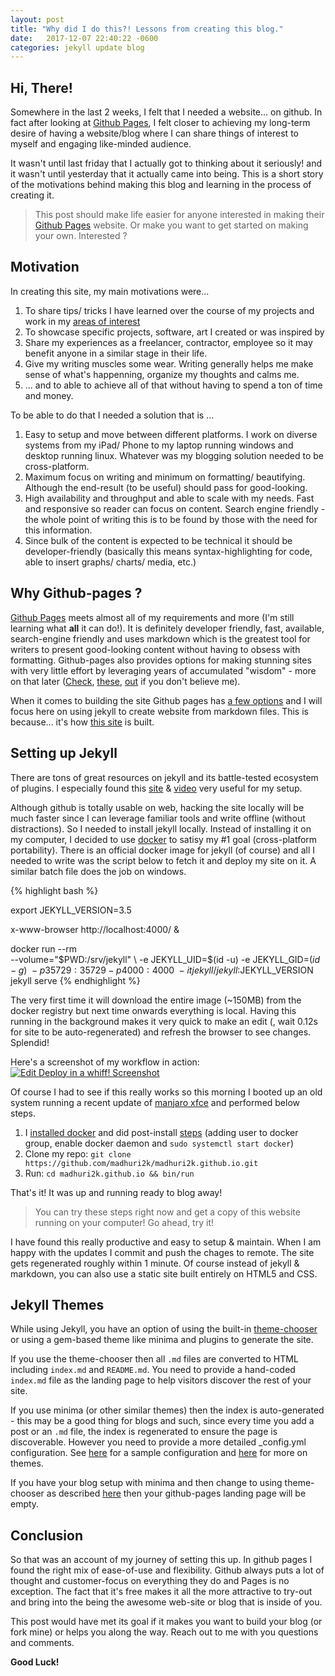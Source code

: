 ```yaml
---
layout: post
title: "Why did I do this?! Lessons from creating this blog."
date:   2017-12-07 22:40:22 -0600
categories: jekyll update blog
---
```


## Hi, There!

Somewhere in the last 2 weeks, I felt that I needed a website... on github. In fact after looking at [Github Pages], I felt closer to achieving my long-term desire of having a website/blog where I can share things of interest to myself and engaging like-minded audience.

It wasn't until last friday that I actually got to thinking about it seriously! and it wasn't until yesterday that it actually came into being. This is a short story of the motivations behind making this blog and learning in the process of creating it. 

>This post should make life easier for anyone interested in making their [Github Pages] website. Or make you want to get started on making your own. Interested ?

## Motivation

In creating this site, my main motivations were...
1. To share tips/ tricks I have learned over the course of my projects and work in my [areas of interest](/about)
1. To showcase specific projects, software, art I created or was inspired by
1. Share my experiences as a freelancer, contractor, employee so it may benefit anyone in a similar stage in their life.
1. Give my writing muscles some wear. Writing generally helps me make sense of what's happenning, organize my thoughts and calms me.
1. ... and to able to achieve all of that without having to spend a ton of time and money.

To be able to do that I needed a solution that is ...
1. Easy to setup and move between different platforms. I work on diverse systems from my iPad/ Phone to my laptop running windows and desktop running linux. Whatever was my blogging solution needed to be cross-platform.
2. Maximum focus on writing and minimum on formatting/ beautifying. Although the end-result (to be useful) should pass for good-looking.
3. High availability and throughput and able to scale with my needs. Fast and responsive so reader can focus on content. Search engine friendly - the whole point of writing this is to be found by those with the need for this information.
4. Since bulk of the content is expected to be technical it should be developer-friendly (basically this means syntax-highlighting for code, able to insert graphs/ charts/ media, etc.)

## Why Github-pages ?

[Github Pages] meets almost all of my requirements and more (I'm still learning what **all** it can do!). It is definitely developer friendly, fast, available, search-engine friendly and uses markdown which is the greatest tool for writers to present good-looking content without having to obsess with formatting. Github-pages also provides options for making stunning sites with very little effort by leveraging years of accumulated "wisdom" - more on that later ([Check], [these], [out] if you don't believe me).

[Github Pages]: https://pages.github.com
[Check]: https://programminghistorian.org/
[these]: https://evanwill.github.io
[out]: https://software-carpentry.org

When it comes to building the site Github pages has [a few options](https://github.com/madhuri2k/experience-experiment/blob/gh-pages/README.md#github-pages) and I will focus here on using jekyll to create website from markdown files. This is because... it's how [this site](https://github.com/madhuri2k/madhuri2k.github.io) is built.

## Setting up Jekyll

There are tons of great resources on jekyll and its battle-tested ecosystem of plugins. I especially found this [site] & [video] very useful for my setup.

Although github is totally usable on web, hacking the site locally will be much faster since I can leverage familiar tools and write offline (without distractions). So I needed to install jekyll locally. Instead of installing it on my computer, I decided to use [docker] to satisy my #1 goal (cross-platform portability). There is an official docker image for jekyll (of course) and all I needed to write was the script below to fetch it and deploy my site on it. A similar batch file does the job on windows.

{% highlight bash %}

export JEKYLL_VERSION=3.5

x-www-browser http://localhost:4000/ &

docker run --rm \
  --volume="$PWD:/srv/jekyll" \
  -e JEKYLL_UID=$(id -u) -e JEKYLL_GID=$(id -g) \
  -p 35729:35729 -p 4000:4000 \
  -it jekyll/jekyll:$JEKYLL_VERSION \
  jekyll serve
{% endhighlight %}

The very first time it will download the entire image (~150MB) from the docker registry but next time onwards everything is local. Having this running in the background makes it very quick to make an edit (, wait 0.12s for site to be auto-regenerated) and refresh the browser to see changes. Splendid!

Here's a screenshot of my workflow in action:
[![Edit Deploy in a whiff! Screenshot](https://i.imgur.com/rfQMd5l.png)](https://i.imgur.com/rfQMd5l.png)

Of course I had to see if this really works so this morning I booted up an old system running a recent update of [manjaro xfce](https://manjaro.org) and performed below steps.
1. I [installed docker] and did post-install [steps](1) (adding user to docker group, enable  docker daemon and `sudo systemctl start docker`)
2. Clone my repo: `git clone https://github.com/madhuri2k/madhuri2k.github.io.git`
3. Run: `cd madhuri2k.github.io && bin/run`

[site]: https://evanwill.github.io/go-go-ghpages/
[video]: https://www.youtube.com/watch?v=SWVjQsvQocA
[docker]: https://www.docker.com/
[installed docker]: https://docs.docker.com/engine/installation/
[1]: https://docs.docker.com/engine/installation/linux/linux-postinstall/

That's it! It was up and running ready to blog away!

> You can try these steps right now and get a copy of this website running on your computer! Go ahead, try it!

I have found this really productive and easy to setup & maintain. When I am happy with the updates I commit and push the chages to remote. The site gets regenerated roughly within 1 minute. Of course instead of jekyll & markdown, you can also use a static site built entirely on HTML5 and CSS.

## Jekyll Themes

While using Jekyll, you have an option of using the built-in [theme-chooser] or using a gem-based theme like minima and plugins to generate the site. 

If you use the theme-chooser then all `.md` files are converted to HTML including `index.md` and `README.md`. You need to provide a hand-coded `index.md` file as the landing page to help visitors discover the rest of your site.

If you use minima (or other similar themes) then the index is auto-generated - this may be a good thing for blogs and such, since every time you add a post or an `.md` file, the index is regenerated to ensure the page is discoverable. However you need to provide a more detailed _config.yml configuration. See [here][jt2] for a sample configuration and [here][jt1] for more on themes.

If you have your blog setup with minima and then change to using theme-chooser as described [here][theme-chooser] then your github-pages landing page will be empty.

[theme-chooser]: https://help.github.com/articles/adding-a-jekyll-theme-to-your-github-pages-site-with-the-jekyll-theme-chooser/
[jt1]: https://evanwill.github.io/go-go-ghpages/3-jekyll.html
[jt2]: https://evanwill.github.io/go-go-ghpages/5-reference.html#Themes

## Conclusion

So that was an account of my journey of setting this up. In github pages I found the right mix of ease-of-use and flexibility. Github always puts a lot of thought and customer-focus on everything they do and Pages is no exception. The fact that it's free makes it all the more attractive to try-out and bring into the being the awesome web-site or blog that is inside of you.

This post would have met its goal if it makes you want to build your blog (or fork mine) or helps you along the way. Reach out to me with you questions and comments.

**Good Luck!**
